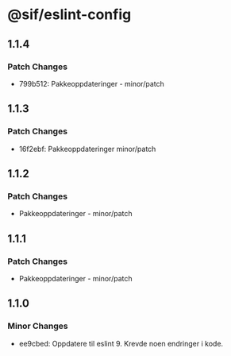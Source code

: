 # @sif/eslint-config

## 1.1.4

### Patch Changes

-   799b512: Pakkeoppdateringer - minor/patch

## 1.1.3

### Patch Changes

-   16f2ebf: Pakkeoppdateringer minor/patch

## 1.1.2

### Patch Changes

-   Pakkeoppdateringer - minor/patch

## 1.1.1

### Patch Changes

-   Pakkeoppdateringer - minor/patch

## 1.1.0

### Minor Changes

-   ee9cbed: Oppdatere til eslint 9. Krevde noen endringer i kode.

